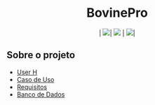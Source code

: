 <h1 align="center">BovinePro</h1>
                                                 
<p align="center">
  | <img src= "https://github.com/MichellDS/BovinePro/assets/102229729/f785aa1b-3407-40e1-b48d-6616e6a30636)">| <img src= "https://github.com/MichellDS/BovinePro/assets/102229729/aed954b2-44fe-4f4d-b97e-522547db487d"> | <img src= "https://github.com/MichellDS/BovinePro/assets/102229729/2b84be45-82c0-4ac7-851d-513d2fac8913">|
</p>

## Sobre o projeto
- [User H](https://github.com/MichellDS/BovinePro/blob/main/BovinoPro.txt)
- [Caso de Uso](https://github.com/MichellDS/BovinePro/blob/main/Caso%20de%20Uso.png)
- [Requisitos](https://github.com/MichellDS/BovinePro/blob/main/Requititos.txt)
- [Banco de Dados](https://github.com/MichellDS/BovinePro/blob/main/Banco)






